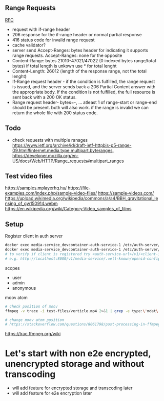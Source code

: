 ## Range Requests
[RFC](https://www.ietf.org/archive/id/draft-ietf-httpbis-p5-range-09.html)
* request with if-range header
* 206 response for the if-range header or normal partial response
* 416 status code for invalid range request
* cache validator?
* server send Accept-Ranges: bytes header for indicating it supports range requests. Accept-Ranges: none for the opposite
* Content-Range: bytes 21010-47021/47022 (0 indexed bytes range/total bytes) if total length is unkown use * for total lenght
* Content-Length: 26012 (length of the response range, not the total lenght)
* If-Range request header - if the condition is fulfilled, the range request is issued, and the server sends back a 206 Partial Content answer with the appropriate body. If the condition is not fulfilled, the full resource is sent back with a 200 OK status.
* Range request header- bytes=<range-start>-<range-end>, ...
atleast 1 of range-start or range-end should be present. both will also work. if the range is invalid we can return the whole file with 200 status code.


## Todo
* check requests with multiple ranages https://www.ietf.org/archive/id/draft-ietf-httpbis-p5-range-09.html#internet.media.type.multipart.byteranges, https://developer.mozilla.org/en-US/docs/Web/HTTP/Range_requests#multipart_ranges

## Test video files

https://samples.mplayerhq.hu/
https://file-examples.com/index.php/sample-video-files/
https://sample-videos.com/
https://upload.wikimedia.org/wikipedia/commons/a/a4/BBH_gravitational_lensing_of_gw150914.webm
https://en.wikipedia.org/wiki/Category:Video_samples_of_films


## Setup


Register client in auth server
```bash
docker exec media-service_devcontainer-auth-service-1 /etc/auth-server/auth-server --help
docker exec media-service_devcontainer-auth-service-1 /etc/auth-server/auth-server client create --scopes user --scopes admin --defaultScopes user --domain localhost --id media-service --secret aslkjfdalksdfjlksadfjlkasjlkfjasdfjlkasjd --returnUri localhost:8090
# to verify if client is registered try <auth-service-url>/v1/<client-id>/.well-known/openid-configuration
# e.g. http://localhost:8080/v1/media-service/.well-known/openid-configuration
```

scopes
* user
* admin
* anonymous


moov atom
```bash
# check position of moov
ffmpeg -v trace -i test-files/verticle.mp4 2>&1 | grep -e type:\'mdat\' -e type:\'moov\'

# change moov atom position
# https://stackoverflow.com/questions/8061798/post-processing-in-ffmpeg-to-move-moov-atom-in-mp4-files-qt-faststart
```

https://trac.ffmpeg.org/wiki

# Let's start with non e2e encrypted, unencrypted storage and without transcoding
* will add feature for encrypted storage and transcoding later
* will add feature for e2e encryption later